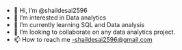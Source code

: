 - 👋 Hi, I’m @shaildesai2596
- 👀 I’m interested in Data analytics
- 🌱 I’m currently learning SQL and Data analysis
- 💞️ I’m looking to collaborate on any data analytics project. 
- 📫 How to reach me -shaildesai2596@gmail.com

<!---
shaildesai2596/shaildesai2596 is a ✨ special ✨ repository because its `README.md` (this file) appears on your GitHub profile.
You can click the Preview link to take a look at your changes.
--->
